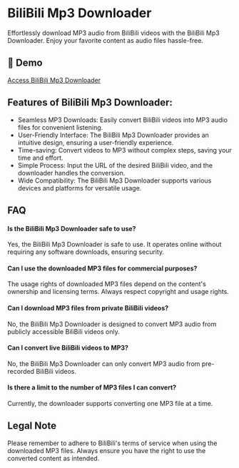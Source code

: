 # BiliBili Mp3 Downloader

Effortlessly download MP3 audio from BiliBili videos with the BiliBili Mp3 Downloader. Enjoy your favorite content as audio files hassle-free.

## 🔗 Demo

[Access BiliBili Mp3 Downloader](https://imgpanda.com/bilibili-mp3-downloader/)

## Features of BiliBili Mp3 Downloader:

- Seamless MP3 Downloads: Easily convert BiliBili videos into MP3 audio files for convenient listening.
- User-Friendly Interface: The BiliBili Mp3 Downloader provides an intuitive design, ensuring a user-friendly experience.
- Time-saving: Convert videos to MP3 without complex steps, saving your time and effort.
- Simple Process: Input the URL of the desired BiliBili video, and the downloader handles the conversion.
- Wide Compatibility: The BiliBili Mp3 Downloader supports various devices and platforms for versatile usage.

## FAQ

#### Is the BiliBili Mp3 Downloader safe to use?

Yes, the BiliBili Mp3 Downloader is safe to use. It operates online without requiring any software downloads, ensuring security.

#### Can I use the downloaded MP3 files for commercial purposes?

The usage rights of downloaded MP3 files depend on the content's ownership and licensing terms. Always respect copyright and usage rights.

#### Can I download MP3 files from private BiliBili videos?

No, the BiliBili Mp3 Downloader is designed to convert MP3 audio from publicly accessible BiliBili videos only.

#### Can I convert live BiliBili videos to MP3?

No, the BiliBili Mp3 Downloader can only convert MP3 audio from pre-recorded BiliBili videos.

#### Is there a limit to the number of MP3 files I can convert?

Currently, the downloader supports converting one MP3 file at a time.

## Legal Note

Please remember to adhere to BiliBili's terms of service when using the downloaded MP3 files. Always ensure you have the right to use the converted content as intended.
